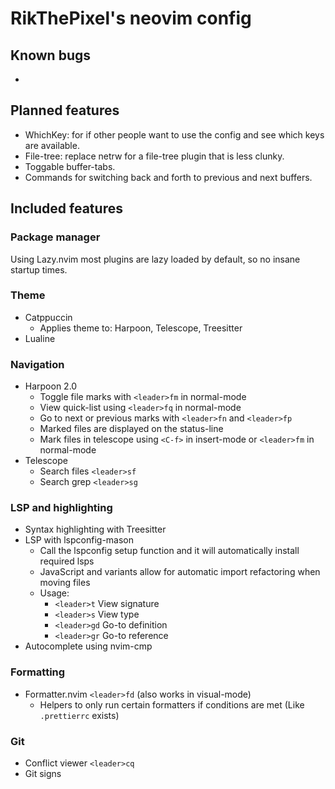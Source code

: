 # RikThePixel's neovim config

## Known bugs

- 

## Planned features

- WhichKey: for if other people want to use the config and see which keys are available.
- File-tree: replace netrw for a file-tree plugin that is less clunky. 
- Toggable buffer-tabs.
- Commands for switching back and forth to previous and next buffers.

## Included features

### Package manager

Using Lazy.nvim most plugins are lazy loaded by default, so no insane startup times.

### Theme

- Catppuccin
    - Applies theme to: Harpoon, Telescope, Treesitter
- Lualine

### Navigation

- Harpoon 2.0
    - Toggle file marks with `<leader>fm` in normal-mode
    - View quick-list using `<leader>fq` in normal-mode
    - Go to next or previous marks with `<leader>fn` and `<leader>fp`
    - Marked files are displayed on the status-line
    - Mark files in telescope using  `<C-f>` in insert-mode or `<leader>fm` in normal-mode
- Telescope
    - Search files `<leader>sf`
    - Search grep `<leader>sg`

### LSP and highlighting

- Syntax highlighting with Treesitter
- LSP with lspconfig-mason
    - Call the lspconfig setup function and it will automatically install required lsps
    - JavaScript and variants allow for automatic import refactoring when moving files
    - Usage:
        - `<leader>t` View signature
        - `<leader>s` View type
        - `<leader>gd` Go-to definition
        - `<leader>gr` Go-to reference
- Autocomplete using nvim-cmp

### Formatting

- Formatter.nvim `<leader>fd` (also works in visual-mode)
    - Helpers to only run certain formatters if conditions are met (Like `.prettierrc` exists)

### Git

- Conflict viewer `<leader>cq`
- Git signs